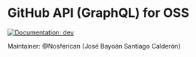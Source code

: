 # GitHub API (GraphQL) for OSS

[![Documentation: dev](https://img.shields.io/badge/docs-dev-blue.svg)](https://uva-bi-sdad.github.io/GitHubAPI.jl/dev)

Maintainer: @Nosferican (José Bayoán Santiago Calderón)
